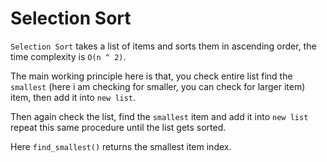 # Selection Sort

`Selection Sort` takes a list of items and sorts them in ascending order, the time complexity is `O(n ^ 2)`.

The main working principle here is that, you check entire list find the `smallest` (here i am checking for smaller, you can check for larger item) item, then add it into `new list`.

Then again check the list, find the `smallest` item and add it into `new list` repeat this same procedure until the list gets sorted.

Here `find_smallest()` returns the smallest item index.
